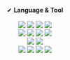 <div align=center>

<br><br>

✔ <b>Language & Tool</b><br><br>
 <img src="https://img.shields.io/badge/Java-007396?style=for-the-badge&logo=java&logoColor=white">
 <img src="https://img.shields.io/badge/html5-E34F26?style=for-the-badge&logo=html5&logoColor=white">
 <img src="https://img.shields.io/badge/css-1572B6?style=for-the-badge&logo=css3&logoColor=white">
 <img src="https://img.shields.io/badge/javascript-F7DF1E?style=for-the-badge&logo=javascript&logoColor=white"> 
 <br>
 <img src="https://img.shields.io/badge/Kotlin-7f52ff?style=for-the-badge&logo=Kotlin&logoColor=white">
 <img src="https://img.shields.io/badge/oracle-F80000?style=for-the-badge&logo=oracle&logoColor=white">
 <img src="https://img.shields.io/badge/Spring-6DB33F?style=for-the-badge&logo=spring&logoColor=white">
 <img src="https://img.shields.io/badge/Spring Boot-6DB33F?style=for-the-badge&logo=springboot&logoColor=white">
 <br>
 <img src="https://img.shields.io/badge/git-F05032?style=for-the-badge&logo=git&logoColor=white">
 <img src="https://img.shields.io/badge/github-181717?style=for-the-badge&logo=github&logoColor=white">
 <br>
 <img src="https://img.shields.io/badge/IntelliJ IDEA-000000?style=for-the-badge&logo=IntelliJ IDEA&logoColor=white">
 <img src="https://img.shields.io/badge/VSCode-007ACC?style=for-the-badge&logo=Visual Studio Code&logoColor=white">
 <img src="https://img.shields.io/badge/Eclipse-2C2255?style=for-the-badge&logo=Eclipse IDE&logoColor=white">
 <img src="https://img.shields.io/badge/Android Studio-3ddc84?style=for-the-badge&logo=Android Studio&logoColor=white">

 <br>

